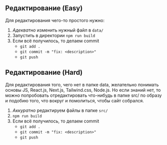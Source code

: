 ## Редактирование (Easy)

Для редактирования чего-то простого нужно:

1. _Адекватно_ изменить нужный файл в `data/`
2. Запустить в директории `npm run build`
3. Если всё получилось, то делаем commit  
   - `git add .`
   - `git commit -m "fix: <description>"`
   - `git push`
   

## Редактирование (Hard)

Для редактирования того, чего нет в папке data, желательно понимать основы JS, React.js, Next.js, Tailwind.css, Node.js. Но если знаний нет, то можно попробовать отредактировать что-нибудь в папке src/ по образу и подобию того, что вокруг и помолиться, чтобы сайт собрался.  

1. _Аккуратно_ редактируем файлы в папке `src/`
2. `npm run build`
3. Если всё получилось, то делаем commit  
   - `git add .`
   - `git commit -m "fix: <description>"`
   - `git push`